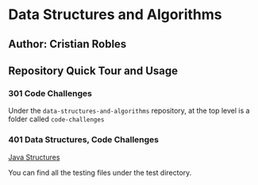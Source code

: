 # Data Structures and Algorithms

## Author: Cristian Robles
 

## Repository Quick Tour and Usage

### 301 Code Challenges

Under the `data-structures-and-algorithms` repository, at the top level is a folder called `code-challenges`



### 401 Data Structures, Code Challenges



[Java Structures](./challenges/test/README.md)  


You can find all the testing files under the test directory.
